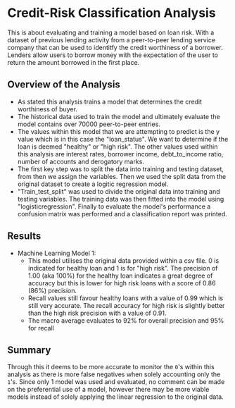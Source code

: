 # Credit-Risk Classification Analysis

This is about evaluating and training a model based on loan risk. With a dataset of previous lending activity from a peer-to-peer lending service company that can be used to identitfy the credit worthiness of a borrower. Lenders allow users to borrow money with the expectation of the user to return the amount borrowed in the first place.



## Overview of the Analysis


* As stated this analysis trains a model that determines the credit worthiness of buyer.
* The historical data used to train the model and ultimately evaluate the model contains over 70000 peer-to-peer entries.
* The values within this model that we are attempting to predict is the y value which is in this case the "loan_status". We want to determine if the loan is deemed "healthy" or "high risk". The other values used within this analysis are interest rates, borrower income, debt_to_income ratio, number of accounts and derogatory marks. 
* The first key step was to split the data into training and testing dataset, from then we assign the variables. Then we used the split data from the original dataset to create a logitic regression model. 
* "Train_test_split" was used to divide the original data into training and testing variables. The training data was then fitted into the model using "logisticregression". Finally to evaluate the model's performance a confusion matrix was performed and a classification report was printed. 

## Results



* Machine Learning Model 1:
  * This model utilises the original data provided within a csv file. 0 is indicated for healthy loan and 1 is for "high risk". The precision of 1.00 (aka 100%) for the healthy loan indicates a great degree of accuracy but this is lower for high risk loans with a score of 0.86 (86%) precision. 
  * Recall values still favour healthy loans with a value of 0.99 which is still very accurate. The recall accuracy for high risk is slightly better than the high risk precision with a value of 0.91.  
  * The macro average evaluates to 92% for overall precision and 95% for recall 





## Summary

Through this it deems to be more accurate to monitor the `0`'s within this analysis as there is more false negatives when solely accounting only the `1`'s. Since only 1 model was used and evaluated, no comment can be made on the preferential use of a model, however there may be more viable models instead of solely applying the linear regression to the original data.


